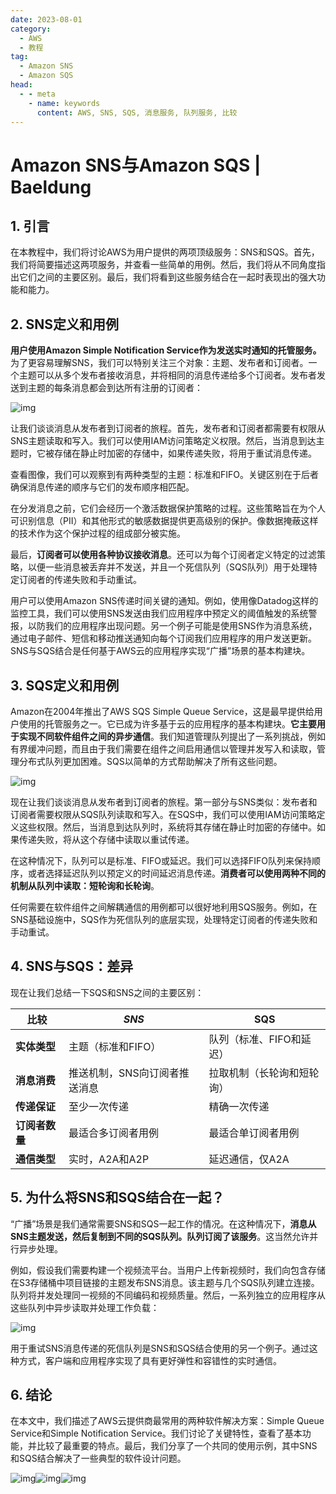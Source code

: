 ```yaml
---
date: 2023-08-01
category:
  - AWS
  - 教程
tag:
  - Amazon SNS
  - Amazon SQS
head:
  - - meta
    - name: keywords
      content: AWS, SNS, SQS, 消息服务, 队列服务, 比较
---
```


# Amazon SNS与Amazon SQS | Baeldung

## 1. 引言

在本教程中，我们将讨论AWS为用户提供的两项顶级服务：SNS和SQS。首先，我们将简要描述这两项服务，并查看一些简单的用例。然后，我们将从不同角度指出它们之间的主要区别。最后，我们将看到这些服务结合在一起时表现出的强大功能和能力。

## 2. SNS定义和用例

**用户使用Amazon Simple Notification Service作为发送实时通知的托管服务。** 为了更容易理解SNS，我们可以特别关注三个对象：主题、发布者和订阅者。一个主题可以从多个发布者接收消息，并将相同的消息传递给多个订阅者。发布者发送到主题的每条消息都会到达所有注册的订阅者：

![img](https://www.baeldung.com/wp-content/uploads/2023/08/AWS-SNS-Diagram.png)

让我们谈谈消息从发布者到订阅者的旅程。首先，发布者和订阅者都需要有权限从SNS主题读取和写入。我们可以使用IAM访问策略定义权限。然后，当消息到达主题时，它被存储在静止时加密的存储中，如果传递失败，将用于重试消息传递。

查看图像，我们可以观察到有两种类型的主题：标准和FIFO。关键区别在于后者确保消息传递的顺序与它们的发布顺序相匹配。

在分发消息之前，它们会经历一个激活数据保护策略的过程。这些策略旨在为个人可识别信息（PII）和其他形式的敏感数据提供更高级别的保护。像数据掩蔽这样的技术作为这个保护过程的组成部分被实施。

最后，**订阅者可以使用各种协议接收消息**。还可以为每个订阅者定义特定的过滤策略，以便一些消息被丢弃并不发送，并且一个死信队列（SQS队列）用于处理特定订阅者的传递失败和手动重试。

用户可以使用Amazon SNS传递时间关键的通知。例如，使用像Datadog这样的监控工具，我们可以使用SNS发送由我们应用程序中预定义的阈值触发的系统警报，以防我们的应用程序出现问题。另一个例子可能是使用SNS作为消息系统，通过电子邮件、短信和移动推送通知向每个订阅我们应用程序的用户发送更新。SNS与SQS结合是任何基于AWS云的应用程序实现“广播”场景的基本构建块。

## 3. SQS定义和用例

Amazon在2004年推出了AWS SQS Simple Queue Service，这是最早提供给用户使用的托管服务之一。它已成为许多基于云的应用程序的基本构建块。**它主要用于实现不同软件组件之间的异步通信**。我们知道管理队列提出了一系列挑战，例如有界缓冲问题，而且由于我们需要在组件之间启用通信以管理并发写入和读取，管理分布式队列更加困难。SQS以简单的方式帮助解决了所有这些问题。

![img](https://www.baeldung.com/wp-content/uploads/2023/08/SQS-Diagram.png)

现在让我们谈谈消息从发布者到订阅者的旅程。第一部分与SNS类似：发布者和订阅者需要权限从SQS队列读取和写入。在SQS中，我们可以使用IAM访问策略定义这些权限。然后，当消息到达队列时，系统将其存储在静止时加密的存储中。如果传递失败，将从这个存储中读取以重试传递。

在这种情况下，队列可以是标准、FIFO或延迟。我们可以选择FIFO队列来保持顺序，或者选择延迟队列以预定义的时间延迟消息传递。**消费者可以使用两种不同的机制从队列中读取：短轮询和长轮询**。

任何需要在软件组件之间解耦通信的用例都可以很好地利用SQS服务。例如，在SNS基础设施中，SQS作为死信队列的底层实现，处理特定订阅者的传递失败和手动重试。

## 4. SNS与SQS：差异

现在让我们总结一下SQS和SNS之间的主要区别：

| 比较 | _SNS_ | SQS |
| --- | --- | --- |
| **实体类型** | 主题（标准和FIFO） | 队列（标准、FIFO和延迟） |
| **消息消费** | 推送机制，SNS向订阅者推送消息 | 拉取机制（长轮询和短轮询） |
| **传递保证** | 至少一次传递 | 精确一次传递 |
| **订阅者数量** | 最适合多订阅者用例 | 最适合单订阅者用例 |
| **通信类型** | 实时，A2A和A2P | 延迟通信，仅A2A |

## 5. 为什么将SNS和SQS结合在一起？

“广播”场景是我们通常需要SNS和SQS一起工作的情况。在这种情况下，**消息从SNS主题发送，然后复制到不同的SQS队列。队列订阅了该服务**。这当然允许并行异步处理。

例如，假设我们需要构建一个视频流平台。当用户上传新视频时，我们向包含存储在S3存储桶中项目链接的主题发布SNS消息。该主题与几个SQS队列建立连接。队列将并发处理同一视频的不同编码和视频质量。然后，一系列独立的应用程序从这些队列中异步读取并处理工作负载：

![img](https://www.baeldung.com/wp-content/uploads/2023/08/Fanout-Diagram.drawio.png)

用于重试SNS消息传递的死信队列是SNS和SQS结合使用的另一个例子。通过这种方式，客户端和应用程序实现了具有更好弹性和容错性的实时通信。

## 6. 结论

在本文中，我们描述了AWS云提供商最常用的两种软件解决方案：Simple Queue Service和Simple Notification Service。我们讨论了关键特性，查看了基本功能，并比较了最重要的特点。最后，我们分享了一个共同的使用示例，其中SNS和SQS结合解决了一些典型的软件设计问题。

![img](https://www.baeldung.com/wp-content/themes/baeldung/icon/logo.svg)![img](https://secure.gravatar.com/avatar/afb924c0dc252b56ad032d987b0aa461?s=50&r=g)![img](https://secure.gravatar.com/avatar/db9b6e888453bec33b0a1b1522bae628?s=50&r=g)